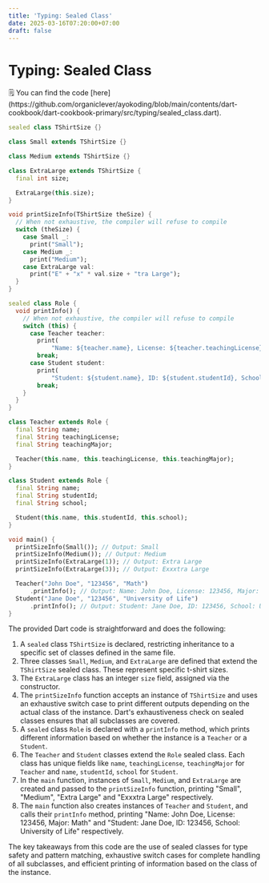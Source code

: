 ```yaml
---
title: 'Typing: Sealed Class'
date: 2025-03-16T07:20:00+07:00
draft: false
---
```


# Typing: Sealed Class

<aside>
🗒️ You can find the code [here](https://github.com/organiclever/ayokoding/blob/main/contents/dart-cookbook/dart-cookbook-primary/src/typing/sealed_class.dart).

</aside>

```dart
sealed class TShirtSize {}

class Small extends TShirtSize {}

class Medium extends TShirtSize {}

class ExtraLarge extends TShirtSize {
  final int size;

  ExtraLarge(this.size);
}

void printSizeInfo(TShirtSize theSize) {
  // When not exhaustive, the compiler will refuse to compile
  switch (theSize) {
    case Small _:
      print("Small");
    case Medium _:
      print("Medium");
    case ExtraLarge val:
      print("E" + "x" * val.size + "tra Large");
  }
}

sealed class Role {
  void printInfo() {
    // When not exhaustive, the compiler will refuse to compile
    switch (this) {
      case Teacher teacher:
        print(
            "Name: ${teacher.name}, License: ${teacher.teachingLicense}, Major: ${teacher.teachingMajor}");
        break;
      case Student student:
        print(
            "Student: ${student.name}, ID: ${student.studentId}, School: ${student.school}");
        break;
    }
  }
}

class Teacher extends Role {
  final String name;
  final String teachingLicense;
  final String teachingMajor;

  Teacher(this.name, this.teachingLicense, this.teachingMajor);
}

class Student extends Role {
  final String name;
  final String studentId;
  final String school;

  Student(this.name, this.studentId, this.school);
}

void main() {
  printSizeInfo(Small()); // Output: Small
  printSizeInfo(Medium()); // Output: Medium
  printSizeInfo(ExtraLarge(1)); // Output: Extra Large
  printSizeInfo(ExtraLarge(3)); // Output: Exxxtra Large

  Teacher("John Doe", "123456", "Math")
      .printInfo(); // Output: Name: John Doe, License: 123456, Major: Math
  Student("Jane Doe", "123456", "University of Life")
      .printInfo(); // Output: Student: Jane Doe, ID: 123456, School: University of Life
}
```

The provided Dart code is straightforward and does the following:

1. A `sealed` class `TShirtSize` is declared, restricting inheritance to a specific set of classes defined in the same file.
2. Three classes `Small`, `Medium`, and `ExtraLarge` are defined that extend the `TShirtSize` sealed class. These represent specific t-shirt sizes.
3. The `ExtraLarge` class has an integer `size` field, assigned via the constructor.
4. The `printSizeInfo` function accepts an instance of `TShirtSize` and uses an exhaustive switch case to print different outputs depending on the actual class of the instance. Dart's exhaustiveness check on sealed classes ensures that all subclasses are covered.
5. A `sealed` class `Role` is declared with a `printInfo` method, which prints different information based on whether the instance is a `Teacher` or a `Student`.
6. The `Teacher` and `Student` classes extend the `Role` sealed class. Each class has unique fields like `name`, `teachingLicense`, `teachingMajor` for `Teacher` and `name`, `studentId`, `school` for `Student`.
7. In the `main` function, instances of `Small`, `Medium`, and `ExtraLarge` are created and passed to the `printSizeInfo` function, printing "Small", "Medium", "Extra Large" and "Exxxtra Large" respectively.
8. The `main` function also creates instances of `Teacher` and `Student`, and calls their `printInfo` method, printing "Name: John Doe, License: 123456, Major: Math" and "Student: Jane Doe, ID: 123456, School: University of Life" respectively.

The key takeaways from this code are the use of sealed classes for type safety and pattern matching, exhaustive switch cases for complete handling of all subclasses, and efficient printing of information based on the class of the instance.
